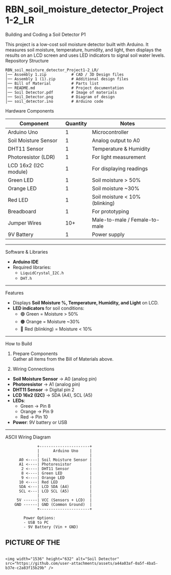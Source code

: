 # RBN_soil_moisture_detector_Project1-2_LR
Building and Coding a Soil Detector P1

This project is a low-cost soil moisture detector built with Arduino. It measures soil moisture, temperature, humidity, and light, then displays the results on an LCD screen and uses LED indicators to signal soil water levels.  
 Repository Structure

```
RBN_soil_moisture_detector_Project1-2_LR/
│── Assembly 1.zip           # CAD / 3D Design files
│── Assembly 1 (1).zip       # Additional design files
│── Bill of Material         # Parts list
│── README.md                # Project documentation
│── Soil Detector.pdf        # Image of materials
│── Soil_Detector.png        # Diagram of design
│── soil_detector.ino        # Arduino code
```
Hardware Components

| Component              | Quantity | Notes                                  |
|------------------------|----------|----------------------------------------|
| Arduino Uno            | 1        | Microcontroller                        |
| Soil Moisture Sensor   | 1        | Analog output to A0                    |
| DHT11 Sensor           | 1        | Temperature & Humidity                 |
| Photoresistor (LDR)    | 1        | For light measurement                  |
| LCD 16x2 (I2C module)  | 1        | For displaying readings                |
| Green LED              | 1        | Soil moisture > 50%                    |
| Orange LED             | 1        | Soil moisture ~30%                     |
| Red LED                | 1        | Soil moisture < 10% (blinking)         |
| Breadboard             | 1        | For prototyping                        |
| Jumper Wires           | 10+      | Male-to-male / Female-to-male          |
| 9V Battery             | 1        | Power supply                           |

---
Software & Libraries

- **Arduino IDE**  
- Required libraries:  
  - `LiquidCrystal_I2C.h`  
  - `DHT.h`  

---
Features

- Displays **Soil Moisture %, Temperature, Humidity, and Light** on LCD.  
- **LED indicators** for soil conditions:  
  - 🟢 Green = Moisture > 50%  
  - 🟠 Orange = Moisture ~30%  
  - 🔴 Red (blinking) = Moisture < 10%  

---
How to Build  

1. Prepare Components  
Gather all items from the Bill of Materials above.  

2. Wiring Connections  

- **Soil Moisture Sensor** → A0 (analog pin)  
- **Photoresistor** → A1 (analog pin)  
- **DHT11 Sensor** → Digital pin 2  
- **LCD 16x2 (I2C)** → SDA (A4), SCL (A5)  
- **LEDs**:  
  - Green → Pin 8  
  - Orange → Pin 9  
  - Red → Pin 10  
- **Power**: 9V battery or USB  

---
ASCII Wiring Diagram  

```
              +----------------------+
              |      Arduino Uno     |
              |                      |
      A0 <----| Soil Moisture Sensor |
      A1 <----| Photoresistor        |
       2 <----| DHT11 Sensor         |
       8 <----| Green LED            |
       9 <----| Orange LED           |
      10 <----| Red LED              |
      SDA <---| LCD SDA (A4)         |
      SCL <---| LCD SCL (A5)         |
              |                      |
     5V ------| VCC (Sensors + LCD)  |
    GND ------| GND (Common Ground)  |
              +----------------------+

        Power Options:
        - USB to PC
        - 9V Battery (Vin + GND)
```
## PICTURE OF THE 
```

<img width="1536" height="632" alt="Soil Detector" src="https://github.com/user-attachments/assets/a44a03af-0a5f-4ba5-b37e-c2a83f15b29b" />
